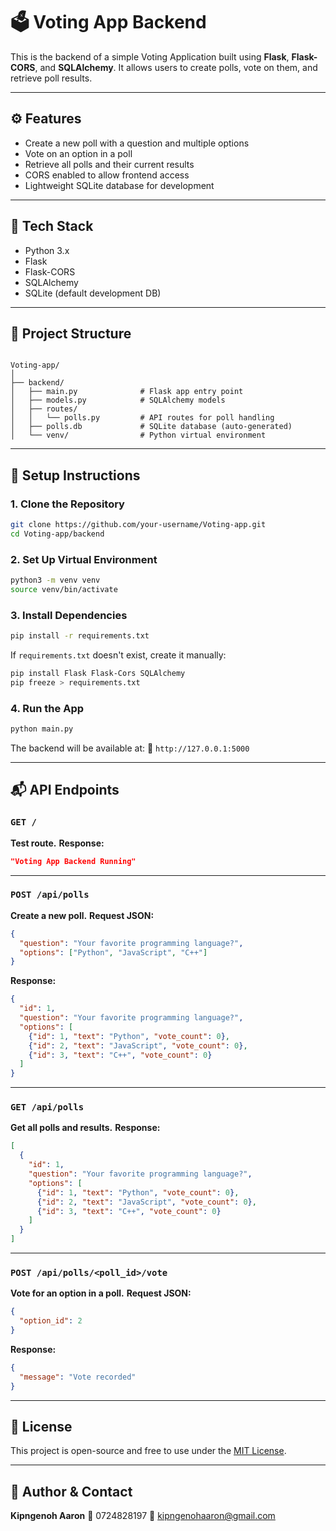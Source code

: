 
# 🗳️ Voting App Backend

This is the backend of a simple Voting Application built using **Flask**, **Flask-CORS**, and **SQLAlchemy**. It allows users to create polls, vote on them, and retrieve poll results.

---

## ⚙️ Features

- Create a new poll with a question and multiple options
- Vote on an option in a poll
- Retrieve all polls and their current results
- CORS enabled to allow frontend access
- Lightweight SQLite database for development

---

## 🧰 Tech Stack

- Python 3.x
- Flask
- Flask-CORS
- SQLAlchemy
- SQLite (default development DB)

---

## 📁 Project Structure

```

Voting-app/
│
├── backend/
│   ├── main.py              # Flask app entry point
│   ├── models.py            # SQLAlchemy models
│   ├── routes/
│   │   └── polls.py         # API routes for poll handling
│   ├── polls.db             # SQLite database (auto-generated)
│   └── venv/                # Python virtual environment

````

---

## 🚀 Setup Instructions

### 1. Clone the Repository

```bash
git clone https://github.com/your-username/Voting-app.git
cd Voting-app/backend
````

### 2. Set Up Virtual Environment

```bash
python3 -m venv venv
source venv/bin/activate
```

### 3. Install Dependencies

```bash
pip install -r requirements.txt
```

If `requirements.txt` doesn't exist, create it manually:

```bash
pip install Flask Flask-Cors SQLAlchemy
pip freeze > requirements.txt
```

### 4. Run the App

```bash
python main.py
```

The backend will be available at:
📍 `http://127.0.0.1:5000`

---

## 📬 API Endpoints

### `GET /`

**Test route.**
**Response:**

```json
"Voting App Backend Running"
```

---

### `POST /api/polls`

**Create a new poll.**
**Request JSON:**

```json
{
  "question": "Your favorite programming language?",
  "options": ["Python", "JavaScript", "C++"]
}
```

**Response:**

```json
{
  "id": 1,
  "question": "Your favorite programming language?",
  "options": [
    {"id": 1, "text": "Python", "vote_count": 0},
    {"id": 2, "text": "JavaScript", "vote_count": 0},
    {"id": 3, "text": "C++", "vote_count": 0}
  ]
}
```

---

### `GET /api/polls`

**Get all polls and results.**
**Response:**

```json
[
  {
    "id": 1,
    "question": "Your favorite programming language?",
    "options": [
      {"id": 1, "text": "Python", "vote_count": 0},
      {"id": 2, "text": "JavaScript", "vote_count": 0},
      {"id": 3, "text": "C++", "vote_count": 0}
    ]
  }
]
```

---

### `POST /api/polls/<poll_id>/vote`

**Vote for an option in a poll.**
**Request JSON:**

```json
{
  "option_id": 2
}
```

**Response:**

```json
{
  "message": "Vote recorded"
}
```

---

## 📃 License

This project is open-source and free to use under the [MIT License](LICENSE).

---

## 👤 Author & Contact

**Kipngenoh Aaron**
📱 0724828197
📧 [kipngenohaaron@gmail.com](mailto:kipngenohaaron@gmail.com)

